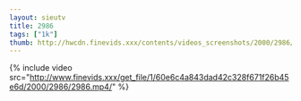 ```yaml
--- 
layout: sieutv
title: 2986
tags: ["1k"]
thumb: http://hwcdn.finevids.xxx/contents/videos_screenshots/2000/2986/preview.mp4.jpg
---
```

{% include video src="http://www.finevids.xxx/get_file/1/60e6c4a843dad42c328f671f26b45e6d/2000/2986/2986.mp4/" %} 

